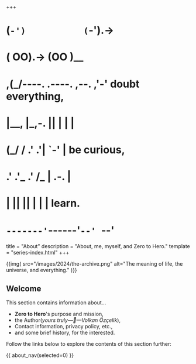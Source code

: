 +++
#   (`-')           (`-').->
#   ( OO).->        (OO )__
# ,(_/----. .----. ,--. ,'-' doubt everything,
# |__,    |\_,-.  ||  | |  |
#  (_/   /    .' .'|  `-'  | be curious,
#  .'  .'_  .'  /_ |  .-.  |
# |       ||      ||  | |  | learn.
# `-------'`------'`--' `--'

title = "About"
description = "About, me, myself, and Zero to Hero."
template = "series-index.html"
+++

{{img(
  src="/images/2024/the-archive.png"
  alt="The meaning of life, the universe, and everything."
)}}

## Welcome

This section contains information about...

* **Zero to Hero**'s purpose and mission,
* the Author(*yours truly—👋—Volkan Özçelik*),
* Contact information, privacy policy, etc.,
* and some brief history, for the interested.

Follow the links below to explore the contents of this section further:

{{ about_nav(selected=0) }}
